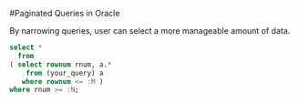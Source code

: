 #Paginated Queries in Oracle

By narrowing queries, user can select a more manageable amount of data.

```SQL
select * 
  from 
( select rownum rnum, a.*
    from (your_query) a
   where rownum <= :M )
where rnum >= :N;
```
